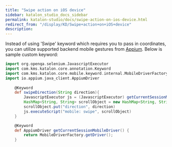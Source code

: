 ```yaml
---
title: "Swipe action on iOS device" 
sidebar: katalon_studio_docs_sidebar
permalink: katalon-studio/docs/swipe-action-on-ios-device.html 
redirect_from: "/display/KD/Swipe+action+on+iOS+device" 
description: 
---
```

Instead of using 'Swipe' keyword which requires you to pass in coordinates, you can utilize supported backend mobile gestures from [Appium](http://appium.io/docs/en/writing-running-appium/ios/ios-xctest-mobile-gestures/index.html#mobile-swipe). Below is sample custom keyword:

```groovy
import org.openqa.selenium.JavascriptExecutor
import com.kms.katalon.core.annotation.Keyword
import com.kms.katalon.core.mobile.keyword.internal.MobileDriverFactory
import io.appium.java_client.AppiumDriver	
 
    @Keyword
	def swipeDirection(String direction){
		JavascriptExecutor js = (JavascriptExecutor) getCurrentSessionMobileDriver()
		HashMap<String, String> scrollObject = new HashMap<String, String>()
		scrollObject.put("direction", direction)
		js.executeScript("mobile: swipe", scrollObject)
	}

	@Keyword
	def AppiumDriver getCurrentSessionMobileDriver() {
		return MobileDriverFactory.getDriver();
	}
```